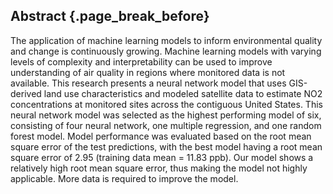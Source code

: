 ## Abstract {.page_break_before}


The application of machine learning models to inform environmental quality and change is continuously growing. Machine learning models with varying levels of complexity and interpretability can be used to improve understanding of air quality in regions where monitored data is not available. This research presents a neural network model that uses GIS-derived land use characteristics and modeled satellite data to estimate NO2 concentrations at monitored sites across the contiguous United States. This neural network model was selected as the highest performing model of six, consisting of four neural network, one multiple regression, and one random forest model. Model performance was evaluated based on the root mean square error of the test predictions, with the best model having a root mean square error of 2.95 (training data mean = 11.83 ppb).  Our model shows a relatively high root mean square error, thus making the model not highly applicable. More data is required to improve the model. 
